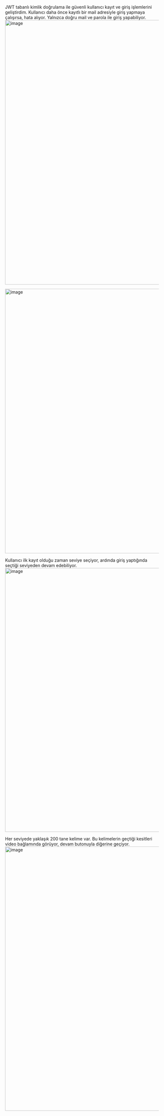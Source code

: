 JWT tabanlı kimlik doğrulama ile güvenli kullanıcı kayıt ve giriş işlemlerini geliştirdim.
Kullanıcı daha önce kayıtlı bir mail adresiyle giriş yapmaya çalışırsa, hata alıyor.
Yalnızca doğru mail ve parola ile giriş yapabiliyor.
<img width="1916" height="865" alt="image" src="https://github.com/user-attachments/assets/16ed72d5-f73a-42de-a039-a21bca55dcef" />

<img width="1901" height="865" alt="image" src="https://github.com/user-attachments/assets/9b863c23-7ff2-42a7-a80f-8c4bed4327f1" />

Kullanıcı ilk kayıt olduğu zaman seviye seçiyor, ardında giriş yaptığında seçtiği seviyeden devam edebiliyor.
<img width="1915" height="863" alt="image" src="https://github.com/user-attachments/assets/9673b19c-ae40-4787-913c-11a4f0976256" />

Her seviyede yaklaşık 200 tane kelime var. Bu kelimelerin geçtiği kesitleri video bağlamında görüyor, devam butonuyla diğerine geçiyor.
<img width="1900" height="864" alt="image" src="https://github.com/user-attachments/assets/13e699d4-d06e-4bca-ab3d-f6f494cd875a" />
